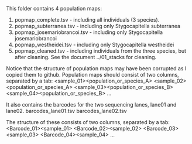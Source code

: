 This folder contains 4 population maps:

1. popmap_complete.tsv - including all individuals (3 species).
2. popmap_subterranea.tsv - including only Stygocapitella subterranea
3. popmap_josemariobrancoi.tsv - including only Stygocapitella josemariobrancoi
4. popmap_westheidei.tsv - including only Stygocapitella westheidei
5. popmap_cleaned.tsv - including individuals from the three species, but after cleaning. See the document ../01_stacks for cleaning.

Notice that the structure of population maps may have been corrupted as I copied them to github. Population maps should consist of two columns, separated by a tab:
<sample_01><tab><population_or_species_A>
<sample_02><tab><population_or_species_A>
<sample_03><tab><population_or_species_B>
<sample_04><tab><population_or_species_B>
...


It also contains the barcodes for the two sequencing lanes, lane01 and lane02.
barcodes_lane01.tsv
barcodes_lane02.tsv

The structure of these consists of two columns, separated by a tab:
<Barcode_01><tab><sample_01>
<Barcode_02><tab><sample_02>
<Barcode_03><tab><sample_03>
<Barcode_04><tab><sample_04>
...
